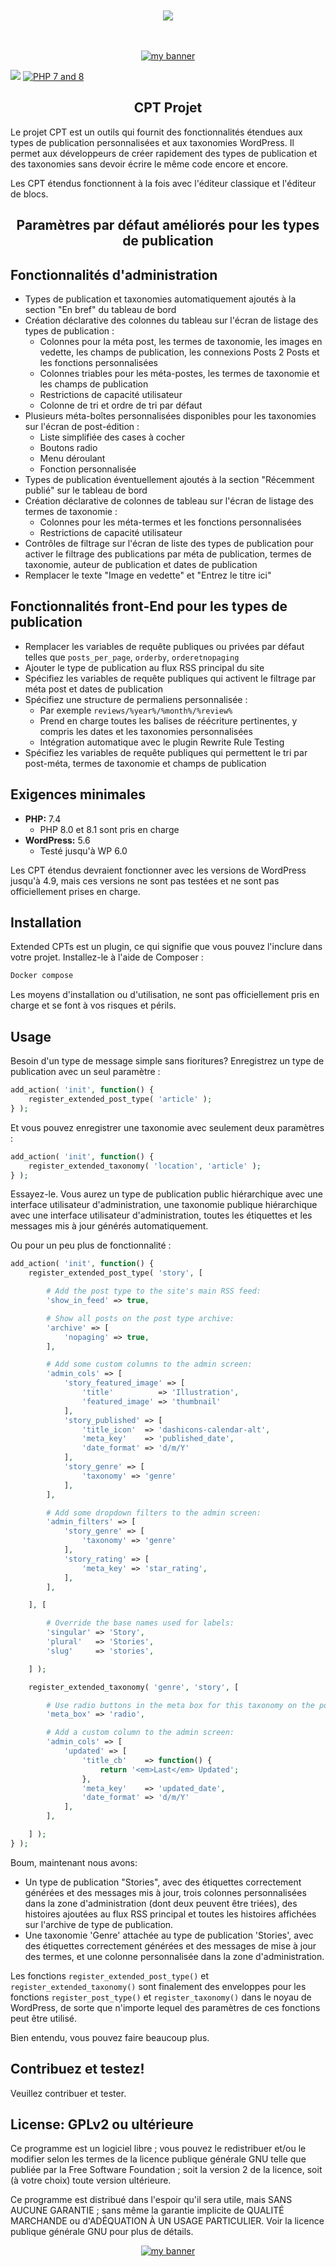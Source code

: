 <!-- -------awesome badge-------------------------------------- -->

<div align="center">
  <br /><br />
  <a href="https://gabsvn.ch"><img src="https://awesome.re/badge-flat.svg" /></a>
  <br /><br /><br />
</div>
<!------------------------------------------------------- -->

<!-- BANNIERE Wordpress CPT Project -->
<!------------------------------------------------------- -->

<p align="center">
  <a href="https://user-images.githubusercontent.com/99598124/178593393-6cb0f34e-dfe4-45ab-8d68-efb13a6abdba.gif"><img src="https://user-images.githubusercontent.com/99598124/178593393-6cb0f34e-dfe4-45ab-8d68-efb13a6abdba.gif" alt="my banner"></a>
</p>

<!-- --------------------------------------------------- -->
<!-- -------Badges Wordpress et PHP license 7 - 8 -------------------------------------- -->


[![](https://img.shields.io/badge/Cms-Wordpress-informational?style=flat&logo=Wordpress&color=336791)](https://wordpress.org/support/)
[![PHP 7 and 8](https://img.shields.io/badge/php-7%20/%208-blue.svg?style=flat-square)](https://wordpress.org/support/update-php/)
<!------------------------------------------------------- -->


<h2 align="center">
CPT Projet
</h2> 

Le projet CPT est un outils qui fournit des fonctionnalités étendues aux types de publication personnalisées et aux taxonomies WordPress. Il permet aux développeurs de créer rapidement des types de publication et des taxonomies sans devoir écrire le même code encore et encore.

Les CPT étendus fonctionnent à la fois avec l'éditeur classique et l'éditeur de blocs.

<h2 align="center">
Paramètres par défaut améliorés pour les types de publication
</h2> 

## Fonctionnalités d'administration ##

 * Types de publication et taxonomies automatiquement ajoutés à la section "En bref" du tableau de bord
 * Création déclarative des colonnes du tableau sur l'écran de listage des types de publication :
   * Colonnes pour la méta post, les termes de taxonomie, les images en vedette, les champs de publication, les connexions Posts 2 Posts et les fonctions personnalisées
   * Colonnes triables pour les méta-postes, les termes de taxonomie et les champs de publication
   * Restrictions de capacité utilisateur
   * Colonne de tri et ordre de tri par défaut
 * Plusieurs méta-boîtes personnalisées disponibles pour les taxonomies sur l'écran de post-édition :
   * Liste simplifiée des cases à cocher
   * Boutons radio
   * Menu déroulant
   * Fonction personnalisée  
 * Types de publication éventuellement ajoutés à la section "Récemment publié" sur le tableau de bord
 * Création déclarative de colonnes de tableau sur l'écran de listage des termes de taxonomie :
   * Colonnes pour les méta-termes et les fonctions personnalisées
   * Restrictions de capacité utilisateur
 * Contrôles de filtrage sur l'écran de liste des types de publication pour activer le filtrage des publications par méta de publication, termes de taxonomie, auteur de publication et dates de publication
 * Remplacer le texte "Image en vedette" et "Entrez le titre ici"
 
 

## Fonctionnalités front-End pour les types de publication ##

 * Remplacer les variables de requête publiques ou privées par défaut telles que `posts_per_page`, `orderby`, `orderetnopaging`
 * Ajouter le type de publication au flux RSS principal du site
  * Spécifiez les variables de requête publiques qui activent le filtrage par méta post et dates de publication
 * Spécifiez une structure de permaliens personnalisée :
   * Par exemple `reviews/%year%/%month%/%review%`
   * Prend en charge toutes les balises de réécriture pertinentes, y compris les dates et les taxonomies personnalisées
   * Intégration automatique avec le plugin Rewrite Rule Testing
 * Spécifiez les variables de requête publiques qui permettent le tri par post-méta, termes de taxonomie et champs de publication

## Exigences minimales ##

* **PHP:** 7.4  
  - PHP 8.0 et 8.1 sont pris en charge
* **WordPress:** 5.6  
  - Testé jusqu'à WP 6.0

Les CPT étendus devraient fonctionner avec les versions de WordPress jusqu'à 4.9, mais ces versions ne sont pas testées et ne sont pas officiellement prises en charge.

## Installation ##

Extended CPTs est un plugin, ce qui signifie que vous pouvez l'inclure dans votre projet. Installez-le à l'aide de Composer :

```bash
Docker compose
```

Les moyens d'installation ou d'utilisation, ne sont pas officiellement pris en charge et se font à vos risques et périls.

## Usage ##

Besoin d'un type de message simple sans fioritures? Enregistrez un type de publication avec un seul paramètre :

```php
add_action( 'init', function() {
	register_extended_post_type( 'article' );
} );
```

Et vous pouvez enregistrer une taxonomie avec seulement deux paramètres :

```php
add_action( 'init', function() {
	register_extended_taxonomy( 'location', 'article' );
} );
```

Essayez-le. Vous aurez un type de publication public hiérarchique avec une interface utilisateur d'administration, une taxonomie publique hiérarchique avec une interface utilisateur d'administration, toutes les étiquettes et les messages mis à jour générés automatiquement.

Ou pour un peu plus de fonctionnalité :

```php
add_action( 'init', function() {
	register_extended_post_type( 'story', [

		# Add the post type to the site's main RSS feed:
		'show_in_feed' => true,

		# Show all posts on the post type archive:
		'archive' => [
			'nopaging' => true,
		],

		# Add some custom columns to the admin screen:
		'admin_cols' => [
			'story_featured_image' => [
				'title'          => 'Illustration',
				'featured_image' => 'thumbnail'
			],
			'story_published' => [
				'title_icon'  => 'dashicons-calendar-alt',
				'meta_key'    => 'published_date',
				'date_format' => 'd/m/Y'
			],
			'story_genre' => [
				'taxonomy' => 'genre'
			],
		],

		# Add some dropdown filters to the admin screen:
		'admin_filters' => [
			'story_genre' => [
				'taxonomy' => 'genre'
			],
			'story_rating' => [
				'meta_key' => 'star_rating',
			],
		],

	], [

		# Override the base names used for labels:
		'singular' => 'Story',
		'plural'   => 'Stories',
		'slug'     => 'stories',

	] );

	register_extended_taxonomy( 'genre', 'story', [

		# Use radio buttons in the meta box for this taxonomy on the post editing screen:
		'meta_box' => 'radio',

		# Add a custom column to the admin screen:
		'admin_cols' => [
			'updated' => [
				'title_cb'    => function() {
					return '<em>Last</em> Updated';
				},
				'meta_key'    => 'updated_date',
				'date_format' => 'd/m/Y'
			],
		],

	] );
} );
```

Boum, maintenant nous avons:

* Un type de publication "Stories", avec des étiquettes correctement générées et des messages mis à jour, trois colonnes personnalisées dans la zone d'administration (dont deux peuvent être triées), des histoires ajoutées au flux RSS principal et toutes les histoires affichées sur l'archive de type de publication.
* Une taxonomie 'Genre' attachée au type de publication 'Stories', avec des étiquettes correctement générées et des messages de mise à jour des termes, et une colonne personnalisée dans la zone d'administration.

Les fonctions `register_extended_post_type()` et `register_extended_taxonomy()` sont finalement des enveloppes pour les fonctions `register_post_type()` et `register_taxonomy()` dans le noyau de WordPress, de sorte que n'importe lequel des paramètres de ces fonctions peut être utilisé.

Bien entendu, vous pouvez faire beaucoup plus.

## Contribuez et testez! ##

Veuillez contribuer et tester.

## License: GPLv2 ou ultérieure ##

Ce programme est un logiciel libre ; vous pouvez le redistribuer et/ou le modifier selon les termes de la licence publique générale GNU telle que publiée par la Free Software Foundation ; soit la version 2 de la licence, soit (à votre choix) toute version ultérieure.

Ce programme est distribué dans l'espoir qu'il sera utile, mais SANS AUCUNE GARANTIE ; sans même la garantie implicite de QUALITÉ MARCHANDE ou d'ADÉQUATION À UN USAGE PARTICULIER. Voir la licence publique générale GNU pour plus de détails.



<p align="center">
  <a href="https://www.gabsvn.ch/" target="_blank" rel="noreferrer"><img src="https://user-images.githubusercontent.com/99598124/177351635-51da0f6b-bd80-461d-bb3c-513397d6137d.gif" alt="my banner"></a>
</p>





<!-- ---------------------------------------------------------->





